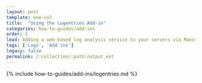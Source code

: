 ```yaml
---
layout: post
template: one-col
title:  "Using the Logentries Add-in"
categories: how-to-guides/add-ins
order: 5
lead: Adding a web-based log analysis service to your servers via Maestro
tags: ['Logs', 'Add ins']
legacy: false
permalink: /:collection/:path:output_ext
---
```



{% include how-to-guides/add-ins/logentries.md %}